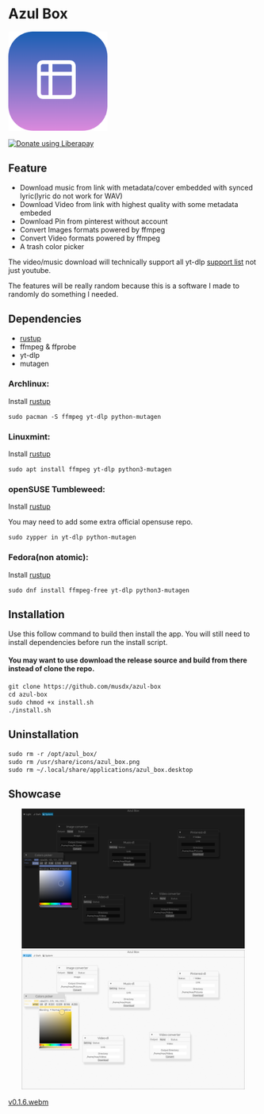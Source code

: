 

# Azul Box

<img src="./assets/logo.png" width="200"></img>

<noscript><a href="https://liberapay.com/musdx/donate"><img alt="Donate using Liberapay" src="https://liberapay.com/assets/widgets/donate.svg"></a></noscript>

## Feature

- Download music from link with metadata/cover embedded with synced lyric(lyric do not work for WAV)
- Download Video from link with highest quality with some metadata embeded
- Download Pin from pinterest without account
- Convert Images formats powered by ffmpeg
- Convert Video formats powered by ffmpeg
- A trash color picker

The video/music download will technically support all yt-dlp [support list](https://github.com/yt-dlp/yt-dlp/blob/master/supportedsites.md) not just youtube.

The features will be really random because this is a software I made to randomly do something I needed.

## Dependencies

- [rustup](https://rustup.rs/)
- ffmpeg & ffprobe
- yt-dlp
- mutagen

### Archlinux:

Install [rustup](https://rustup.rs/)

```
sudo pacman -S ffmpeg yt-dlp python-mutagen
```

### Linuxmint:

Install [rustup](https://rustup.rs/)

```
sudo apt install ffmpeg yt-dlp python3-mutagen
```

### openSUSE Tumbleweed:

Install [rustup](https://rustup.rs/)

You may need to add some extra official opensuse repo.

```
sudo zypper in yt-dlp python-mutagen
```

### Fedora(non atomic):

Install [rustup](https://rustup.rs/)

```
sudo dnf install ffmpeg-free yt-dlp python3-mutagen
```

## Installation

Use this follow command to build then install the app. You will still need to install dependencies before run the install script.

#### You may want to use download the release source and build from there instead of clone the repo.
```
git clone https://github.com/musdx/azul-box
cd azul-box
sudo chmod +x install.sh
./install.sh
```

## Uninstallation

```
sudo rm -r /opt/azul_box/
sudo rm /usr/share/icons/azul_box.png
sudo rm ~/.local/share/applications/azul_box.desktop
```

## Showcase

<div align="center">
<img src="./assets/pic1.png" width="450"></img>
<img src="./assets/pic2.png" width="450"></img>
</div>

[v0.1.6.webm](https://github.com/user-attachments/assets/390744b3-a4df-488e-8091-cd92455b69c1)
